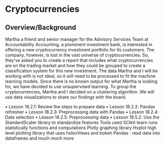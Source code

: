 # Cryptocurrencies

## Overview/Background
Martha a friend and senior manager for the Advisory Services Team at Accountability Accounting, a prominent investment bank, is interested in offering a new cryptocurrency investment portfolio for its customers. The company, however, is lost in the vast universe of cryptocurrencies. So, they’ve asked you to create a report that includes what cryptocurrencies are on the trading market and how they could be grouped to create a classification system for this new investment.
The data Martha and I will be working with is not ideal, so it will need to be processed to fit the machine learning models. Since there is no known output for what Martha is looking for, we have decided to use unsupervised learning. To group the cryptocurrencies, Martha and I decided on a clustering algorithm. We will use data visualizations to share our findings with the board. 

•	Lesson 18.2.1: Review the steps to prepare data
•	Lesson 18.2.2: Pandas refresher
•	Lesson 18.2.3: Preprocessing data with Pandas
•	Lesson 18.2.4: Data selection
•	Lesson 18.2.5: Preprocessing data
•	Lesson 18.5.2: Use the StandardScaler library to standardize features
Tools used
SCIkit-learn  runs statistically functions and computations
Plotly graphing library 
Hvplot high level plotting library that uses holovViews and bokeh
Pandas : read data into dataframes and much much more 


